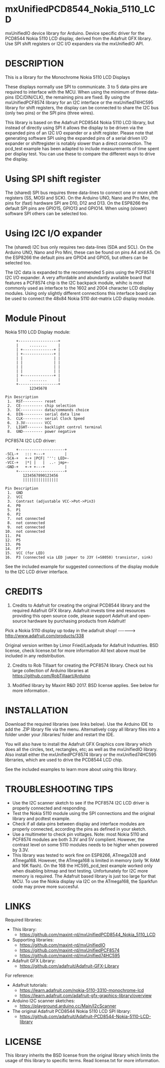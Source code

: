 # mxUnifiedPCD8544_Nokia_5110_LCD
mxUnifiedIO device library for Arduino. Device specific driver for the PCD8544 Nokia 5110 LCD display, derived from the Adafruit GFX library. Use SPI shift registers or I2C I/O expanders via the mxUnifiedIO API.

DESCRIPTION
===========
This is a library for the Monochrome Nokia 5110 LCD Displays

These displays normally use SPI to communicate. 3 to 5 data-pins are required to interface with the MCU. When using the minimum of three data-pins (DC/DIN/CLK), the remaining pins are fixed. By using the mxUnifiedPCF8574 library for an I2C interface or the mxUnified74HC595 library for shift registers, the display can be connected to share the I2C bus (only two pins) or the SPI pins (three wires).

This library is based on the Adafruit PCD8544 Nokia 5110 LCD library, but instead of directly using SPI it allows the display to be driven via the expanded pins of an I2C I/O expander or a shift register. Please note that generating software SPI using the expanded pins of a serial driven I/O expander or shiftregister is notably slower than a direct connection. The pcd_test example has been adapted to include measurements of time spent per display test. You can use these to compare the different ways to drive the display.


Using SPI shift register
========================
The (shared) SPI bus requires three data-lines to connect one or more shift registers (SS, MOSI and SCK).
On the Arduino UNO, Nano and Pro Mini, the pins for (fast) hardware SPI are D10, D12 and D13. On the ESP8266 the default SPI pins are GPIO15, GPIO13 and GPIO14. When using (slower) software SPI others can be selected too.


Using I2C I/O expander
======================
The (shared) I2C bus only requires two data-lines (SDA and SCL). On the Arduino UNO, Nano and Pro Mini, these can be found on pins A4 and A5. On the ESP8266 the default pins are GPIO4 and GPIO5, but others can be selected too.

The I2C data is expanded to the recommended 5 pins using the PCF8574 I2C I/O expander. A very affordable and abundantly available board that features a PCF8574 chip is the I2C backpack module, whihc is most commonly used as interface to the 1602 and 2004 character LCD display modules. Using only slightly different connections this interface board can be used to connect the 48x84 Nokia 5110 dot-matrix LCD display module.


Module Pinout
=============

Nokia 5110 LCD Display module:
```
     +------------------+
     |     ........     |
     | +--------------+ |
     | +--------------+ |
     | |              | |
     | |              | |
     | |              | |
     | |              | |
     | +--------------+ |
     |     ........     |
     +------------------+
           12345678

Pin Description
 1.  RST--------- reset
 2.  CE---------- chip selection
 3.  DC---------- data/commands choice
 4.  DIN--------- serial data line
 5.  CLK--------- serial Clock Speed
 6.  3.3V-------- VCC
 7.  LIGHT------- backlight control terminal
 8.  GND--------- power negative
```

PCF8574 I2C LCD driver:
```
     +---------------------+
-SCL-+   ::: +---+         |
-SCA-+   +-+ |PCF| ''': LED+-
-VCC-+   |*| |   |  ..- jmp+-
-GND-+   +-+ +---+         |
     +---------------------+
        1234567890123456
        ||||||||||||||||

Pin Description
 1.  GND
 2.  VCC
 3.  Contrast (adjustable VCC->Pot->Pin3)
 4.  P0
 5.  P1
 6.  P2
 7.  not connected
 8.  not connected
 9.  not connected
10.  not connected
11.  P4
12.  P5
13.  P6
14.  P7
15.  VCC (for LED)
16.  P3 (connected via LED jumper to J3Y (=S8050) transistor, sink)
```

See the included example for suggested connections of the display module to the I2C LCD driver interface.


CREDITS
========
1. Credits to Adafruit for creating the original PCD8544 library and the required Adafruit GFX library.
Adafruit invests time and resources providing this open source code, please support Adafruit and open-source hardware by purchasing 
products from Adafruit!

  Pick a Nokia 5110 display up today in the adafruit shop!
  ------> http://www.adafruit.com/products/338

Original version written by Limor Fried/Ladyada for Adafruit Industries. BSD license, check license.txt for more information
All text above must be included in any redistribution.

2. Credits to Rob Tillaart for creating the PCF8574 library. 
Check out his large collection of Arduino libraries at https://github.com/RobTillaart/Arduino

3. Modified library by Maxint R&D 2017. 
BSD license applies. See below for more information .


INSTALLATION
============
Download the required libraries (see links below). Use the Arduino IDE to add the .ZIP library file via the menu.
Alternatively copy all library files into a folder under your <arduinosketchfolder>/libraries/ folder and restart the IDE.

You will also have to install the Adafruit GFX Graphics core library which does all the circles, text, rectangles, etc; as well as the
mxUnifiedIO library. Also install either the mxUnifiedPCF8574 library or the mxUnified74HC595 librraries, which are used to drive the PCD8544 LCD chip.

See the included examples to learn more about using this library.


TROUBLESHOOTING TIPS
====================
- Use the I2C scanner sketch to see if the PCF8574 I2C LCD driver is properly connected and responding.
- Test the Nokia 5110 module using the SPI connections and the original library and pcdtest example.
- Check if all data-pins between display and interface modules are properly connected, according the pins as defined in your sketch.
- Use a multimeter to check pin voltages. Note: most Nokia 5110 and PCF8574 modules are both 3.3V and 5V complient. However, the
  contrast level on some 5110 modules needs to be higher when powered by 3.3V.
- This library was tested to work fine on ESP8266, ATmega328 and ATmega168. However, the ATmega168 is limited in memory (only 1K RAM and 16K flash). On the 168 the HC595_pcd_test example worked only when disabling bitmap and text testing. Unfortunately for I2C more memory is required. The Adafruit based library is just too large for that MCU. To use the Nokia display via I2C on the ATmega168, the Sparkfun code may prove more succesful.
  

LINKS
=====
Required libraries:
- This library:
    * https://github.com/maxint-rd/mxUnifiedPCD8544_Nokia_5110_LCD
- Supporting libraries:
    * https://github.com/maxint-rd/mxUnifiedIO
    * https://github.com/maxint-rd/mxUnifiedPCF8574
    * https://github.com/maxint-rd/mxUnified74HC595
- Adafruit GFX Library: 
    * https://github.com/adafruit/Adafruit-GFX-Library

For reference:
- Adafruit tutorials:
    * https://learn.adafruit.com/nokia-5110-3310-monochrome-lcd
    * https://learn.adafruit.com/adafruit-gfx-graphics-library/overview
- Arduino I2C scanner sketches:
    * https://playground.arduino.cc/Main/I2cScanner
- The original Adafruit PCD8544 Nokia 5110 LCD SPI library:
    * https://github.com/adafruit/Adafruit-PCD8544-Nokia-5110-LCD-library


LICENSE
=======
This library inherits the BSD license from the original library which limits the usage of this library to specific terms.
Read license.txt for more information.
